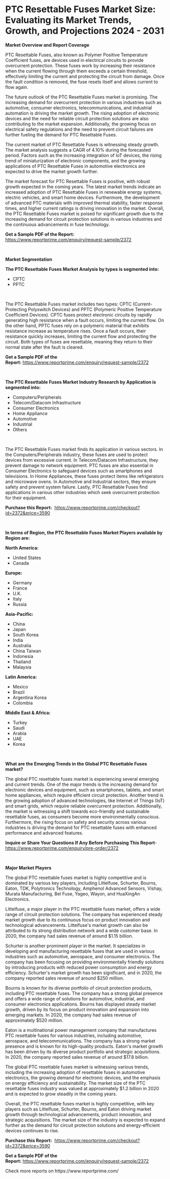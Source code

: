 <p><h1>PTC Resettable Fuses Market Size: Evaluating its Market Trends, Growth, and Projections 2024 - 2031</h1></p><p><strong>Market Overview and Report Coverage</strong></p>
<p><p>PTC Resettable Fuses, also known as Polymer Positive Temperature Coefficient fuses, are devices used in electrical circuits to provide overcurrent protection. These fuses work by increasing their resistance when the current flowing through them exceeds a certain threshold, effectively limiting the current and protecting the circuit from damage. Once the fault condition is removed, the fuse resets itself and allows current to flow again.</p><p>The future outlook of the PTC Resettable Fuses market is promising. The increasing demand for overcurrent protection in various industries such as automotive, consumer electronics, telecommunications, and industrial automation is driving the market growth. The rising adoption of electronic devices and the need for reliable circuit protection solutions are also contributing to the market expansion. Additionally, the growing focus on electrical safety regulations and the need to prevent circuit failures are further fueling the demand for PTC Resettable Fuses.</p><p>The current market of PTC Resettable Fuses is witnessing steady growth. The market analysis suggests a CAGR of 4.10% during the forecasted period. Factors such as the increasing integration of IoT devices, the rising trend of miniaturization of electronic components, and the growing applications of PTC Resettable Fuses in automotive electronics are expected to drive the market growth further.</p><p>The market forecast for PTC Resettable Fuses is positive, with robust growth expected in the coming years. The latest market trends indicate an increased adoption of PTC Resettable Fuses in renewable energy systems, electric vehicles, and smart home devices. Furthermore, the development of advanced PTC materials with improved thermal stability, faster response times, and higher current ratings is driving innovation in the market. Overall, the PTC Resettable Fuses market is poised for significant growth due to the increasing demand for circuit protection solutions in various industries and the continuous advancements in fuse technology.</p></p>
<p><strong>Get a Sample PDF of the Report:</strong> <a href="https://www.reportprime.com/enquiry/request-sample/2372">https://www.reportprime.com/enquiry/request-sample/2372</a></p>
<p>&nbsp;</p>
<p><strong>Market Segmentation</strong></p>
<p><strong>The PTC Resettable Fuses Market Analysis by types is segmented into:</strong></p>
<p><ul><li>CPTC</li><li>PPTC</li></ul></p>
<p>&nbsp;</p>
<p><p>The PTC Resettable Fuses market includes two types: CPTC (Current-Protecting Polyswitch Devices) and PPTC (Polymeric Positive Temperature Coefficient Devices). CPTC fuses protect electronic circuits by rapidly generating high resistance when a fault occurs, limiting the current flow. On the other hand, PPTC fuses rely on a polymeric material that exhibits resistance increase as temperature rises. Once a fault occurs, their resistance quickly increases, limiting the current flow and protecting the circuit. Both types of fuses are resettable, meaning they return to their normal state after the fault is cleared.</p></p>
<p><strong>Get a Sample PDF of the Report:</strong>&nbsp;<a href="https://www.reportprime.com/enquiry/request-sample/2372">https://www.reportprime.com/enquiry/request-sample/2372</a></p>
<p>&nbsp;</p>
<p><strong>The PTC Resettable Fuses Market Industry Research by Application is segmented into:</strong></p>
<p><ul><li>Computers/Peripherals</li><li>Telecom/Datacom Infrastructure</li><li>Consumer Electronics</li><li>Home Appliance</li><li>Automotive</li><li>Industrial</li><li>Others</li></ul></p>
<p>&nbsp;</p>
<p><p>The PTC Resettable Fuses market finds its application in various sectors. In the Computers/Peripherals industry, these fuses are used to protect devices from excessive current. In Telecom/Datacom Infrastructure, they prevent damage to network equipment. PTC fuses are also essential in Consumer Electronics to safeguard devices such as smartphones and televisions. In Home Appliances, these fuses protect items like refrigerators and microwave ovens. In Automotive and Industrial sectors, they ensure safety and prevent system failure. Lastly, PTC Resettable Fuses find applications in various other industries which seek overcurrent protection for their equipment.</p></p>
<p><strong>Purchase this Report:</strong>&nbsp; <a href="https://www.reportprime.com/checkout?id=2372&price=3590">https://www.reportprime.com/checkout?id=2372&price=3590</a></p>
<p>&nbsp;</p>
<p><strong>In terms of Region, the PTC Resettable Fuses Market Players available by Region are:</strong></p>
<p>
    <p> <strong> North America: </strong>
        <ul>
            <li>United States</li>
            <li>Canada</li>
        </ul>
        </p> 
    <p> <strong> Europe: </strong>
        <ul>
            <li>Germany</li>
            <li>France</li>
            <li>U.K.</li>
            <li>Italy</li>
            <li>Russia</li>
        </ul>
        </p> 
    <p> <strong> Asia-Pacific: </strong>
        <ul>
            <li>China</li>
            <li>Japan</li>
            <li>South Korea</li>
            <li>India</li>
            <li>Australia</li>
            <li>China Taiwan</li>
            <li>Indonesia</li>
            <li>Thailand</li>
            <li>Malaysia</li>
        </ul>
        </p> 
    <p> <strong> Latin America: </strong>
        <ul>
            <li>Mexico</li>
            <li>Brazil</li>
            <li>Argentina Korea</li>
            <li>Colombia</li>
        </ul>
        </p> 
    <p> <strong> Middle East & Africa: </strong>
        <ul>
            <li>Turkey</li>
            <li>Saudi</li>
            <li>Arabia</li>
            <li>UAE</li>
            <li>Korea</li>
        </ul>
    </p>
    </p>
<p>&nbsp;</p>
<p><strong>What are the Emerging Trends in the Global PTC Resettable Fuses market?</strong></p>
<p><p>The global PTC resettable fuses market is experiencing several emerging and current trends. One of the major trends is the increasing demand for electronic devices and equipment, such as smartphones, tablets, and smart home appliances, which require efficient circuit protection. Another trend is the growing adoption of advanced technologies, like Internet of Things (IoT) and smart grids, which require reliable overcurrent protection. Additionally, the market is witnessing a shift towards eco-friendly and sustainable resettable fuses, as consumers become more environmentally conscious. Furthermore, the rising focus on safety and security across various industries is driving the demand for PTC resettable fuses with enhanced performance and advanced features.</p></p>
<p><strong>Inquire or Share Your Questions If Any Before Purchasing This Report</strong>- <a href="https://www.reportprime.com/enquiry/pre-order/2372">https://www.reportprime.com/enquiry/pre-order/2372</a></p>
<p>&nbsp;</p>
<p><strong>Major Market Players</strong></p>
<p><p>The global PTC resettable fuses market is highly competitive and is dominated by various key players, including Littelfuse, Schurter, Bourns, Eaton, TDK, Polytronics Technology, Amphenol Advanced Sensors, Vishay, Murata Manufacturing, Bel Fuse, Yageo, Wayon, and HuaXingAn Electronics.</p><p>Littelfuse, a major player in the PTC resettable fuses market, offers a wide range of circuit protection solutions. The company has experienced steady market growth due to its continuous focus on product innovation and technological advancements. Littelfuse's market growth can also be attributed to its strong distribution network and a wide customer base. In 2020, the company had sales revenue of around $1.15 billion.</p><p>Schurter is another prominent player in the market. It specializes in developing and manufacturing resettable fuses that are used in various industries such as automotive, aerospace, and consumer electronics. The company has been focusing on providing environmentally friendly solutions by introducing products with reduced power consumption and energy efficiency. Schurter's market growth has been significant, and in 2020, the company reported sales revenue of around $250 million.</p><p>Bourns is known for its diverse portfolio of circuit protection products, including PTC resettable fuses. The company has a strong global presence and offers a wide range of solutions for automotive, industrial, and consumer electronics applications. Bourns has displayed steady market growth, driven by its focus on product innovation and expansion into emerging markets. In 2020, the company had sales revenue of approximately $520 million.</p><p>Eaton is a multinational power management company that manufactures PTC resettable fuses for various industries, including automotive, aerospace, and telecommunications. The company has a strong market presence and is known for its high-quality products. Eaton's market growth has been driven by its diverse product portfolio and strategic acquisitions. In 2020, the company reported sales revenue of around $17.8 billion.</p><p>The global PTC resettable fuses market is witnessing various trends, including the increasing adoption of resettable fuses in automotive electronics, the growing demand for electronic devices, and the emphasis on energy efficiency and sustainability. The market size of the PTC resettable fuses industry was valued at approximately $1.2 billion in 2020 and is expected to grow steadily in the coming years.</p><p>Overall, the PTC resettable fuses market is highly competitive, with key players such as Littelfuse, Schurter, Bourns, and Eaton driving market growth through technological advancements, product innovation, and strategic acquisitions. The market size of the industry is expected to expand further as the demand for circuit protection solutions and energy-efficient devices continues to rise.</p></p>
<p><strong>Purchase this Report:</strong>&nbsp;&nbsp;<a href="https://www.reportprime.com/checkout?id=2372&price=3590">https://www.reportprime.com/checkout?id=2372&price=3590</a></p>
<p></p>
<p><strong>Get a Sample PDF of the Report:</strong>&nbsp;<a href="https://www.reportprime.com/enquiry/request-sample/2372">https://www.reportprime.com/enquiry/request-sample/2372</a></p>
<p>Check more reports on https://www.reportprime.com/</p>